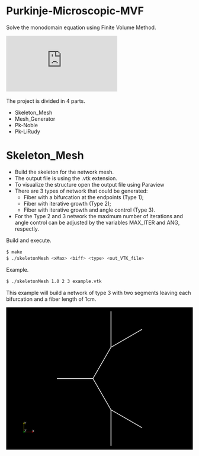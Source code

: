 # Purkinje-Microscopic-MVF

Solve the monodomain equation using Finite Volume Method. 

![Monodomain equation](http://www.sciweavers.org/tex2img.php?eq=%5Cbeta%20C_m%20%5Cfrac%7B%5Cpartial%20V_m%7D%7B%5Cpartial%20t%7D%20%3D%20%5Csigma_x%20%5Cfrac%7B%5Cpartial%5E2%20V_m%7D%7B%5Cpartial%20x%5E2%7D%0A&bc=White&fc=Black&im=jpg&fs=12&ff=arev&edit=0)

The project is divided in 4 parts.

- Skeleton_Mesh
- Mesh_Generator
- Pk-Noble
- Pk-LiRudy

# Skeleton_Mesh

- Build the skeleton for the network mesh.
- The output file is using the .vtk extension.
- To visualize the structure open the output file using Paraview
- There are 3 types of network that could be generated:
  - Fiber with a bifurcation at the endpoints (Type 1);
  - Fiber with iterative growth (Type 2);
  - Fiber with iterative growth and angle control (Type 3). 
- For the Type 2 and 3 network the maximum number of iterations and angle control can be adjusted by the variables MAX_ITER and ANG, respectly.

Build and execute.

```sh
$ make
$ ./skeletonMesh <xMax> <biff> <type> <out_VTK_file>
```

Example.
```sh
$ ./skeletonMesh 1.0 2 3 example.vtk
```
This example will build a network of type 3 with two segments leaving each bifurcation and a fiber length of 1cm.

![Generated network](img/net1.png)